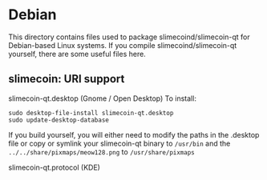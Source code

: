 
Debian
====================
This directory contains files used to package slimecoind/slimecoin-qt
for Debian-based Linux systems. If you compile slimecoind/slimecoin-qt yourself, there are some useful files here.

## slimecoin: URI support ##


slimecoin-qt.desktop  (Gnome / Open Desktop)
To install:

	sudo desktop-file-install slimecoin-qt.desktop
	sudo update-desktop-database

If you build yourself, you will either need to modify the paths in
the .desktop file or copy or symlink your slimecoin-qt binary to `/usr/bin`
and the `../../share/pixmaps/meow128.png` to `/usr/share/pixmaps`

slimecoin-qt.protocol (KDE)

